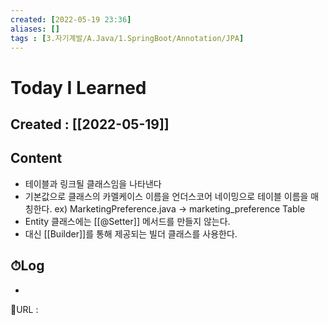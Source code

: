 ```yaml
---
created: [2022-05-19 23:36]
aliases: []
tags : [3.자기계발/A.Java/1.SpringBoot/Annotation/JPA]
---
```

# Today I Learned
## Created : [[2022-05-19]]
## Content
- 테이블과 링크될 클래스임을 나타낸다
- 기본값으로 클래스의 카멜케이스 이름을 언더스코어 네이밍으로 테이블 이름을 매칭한다.
   ex) MarketingPreference.java -> marketing_preference Table
- Entity 클래스에는 [[@Setter]] 메서드를 만들지 않는다.
- 대신 [[Builder]]를 통해 제공되는 빌더 클래스를 사용한다.

## ⏱Log
-


📙URL :